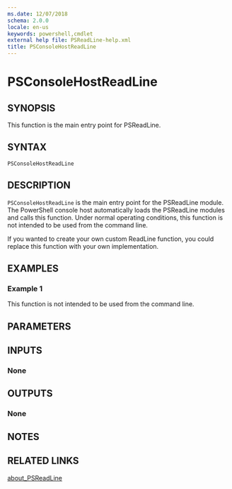 ```yaml
---
ms.date: 12/07/2018
schema: 2.0.0
locale: en-us
keywords: powershell,cmdlet
external help file: PSReadLine-help.xml
title: PSConsoleHostReadLine
---
```

# PSConsoleHostReadLine

## SYNOPSIS
This function is the main entry point for PSReadLine.

## SYNTAX

```
PSConsoleHostReadLine
```

## DESCRIPTION

`PSConsoleHostReadLine` is the main entry point for the PSReadLine module. The PowerShell console
host automatically loads the PSReadLine modules and calls this function. Under normal operating
conditions, this function is not intended to be used from the command line.

If you wanted to create your own custom ReadLine function, you could replace this function with
your own implementation.

## EXAMPLES

### Example 1

This function is not intended to be used from the command line.

## PARAMETERS

## INPUTS

### None

## OUTPUTS

### None

## NOTES

## RELATED LINKS

[about_PSReadLine](./About/about_PSReadLine.md)